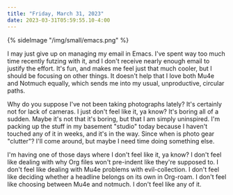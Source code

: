 ```yaml
---
title: "Friday, March 31, 2023"
date: 2023-03-31T05:59:55.10-4:00
---
```


{% sideImage "/img/small/emacs.png" %}

I may just give up on managing my email in Emacs. I've spent way too much time recently futzing with it, and I don't receive nearly enough email to justify the effort. It's fun, and makes me feel just that much cooler, but I should be focusing on other things. It doesn't help that I love both Mu4e and Notmuch equally, which sends me into my usual, unproductive, circular paths.

Why do you suppose I've not been taking photographs lately? It's certainly not for lack of cameras. I just don't feel like it, ya know? It's boring all of a sudden. Maybe it's not that it's boring, but that I am simply uninspired. I'm packing up the stuff in my basement "studio" today because I haven't touched any of it in weeks, and it's in the way. Since when is photo gear "clutter"? I'll come around, but maybe I need time doing something else.

I'm having one of those days where I don't feel like it, ya know? I don't feel like dealing with why Org files won't pre-indent like they're supposed to. I don't feel like dealing with Mu4e problems with evil-collection. I don't feel like deciding whether a headline belongs on its own in Org-roam. I don't feel like choosing between Mu4e and notmuch. I don't feel like any of it.
